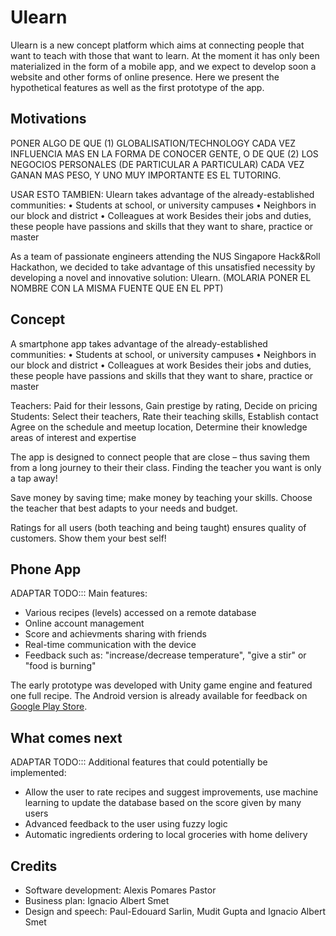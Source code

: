 # Ulearn

Ulearn is a new concept platform which aims at connecting people that want to teach with those that want to learn. At the moment it has only been materialized in the form of a mobile app, and we expect to develop soon a website and other forms of online presence. Here we present the hypothetical features as well as the first prototype of the app.

## Motivations

PONER ALGO DE QUE (1) GLOBALISATION/TECHNOLOGY CADA VEZ INFLUENCIA MAS EN LA FORMA DE CONOCER GENTE, O DE QUE (2) LOS NEGOCIOS PERSONALES (DE PARTICULAR A PARTICULAR) CADA VEZ GANAN MAS PESO, Y UNO MUY IMPORTANTE ES EL TUTORING.

USAR ESTO TAMBIEN:
Ulearn takes advantage of the already-established communities: 
• Students at school, or university campuses
• Neighbors in our block and district
• Colleagues at work
Besides their jobs and duties, these people have passions and skills that they want to share, practice or master

As a team of passionate engineers attending the NUS Singapore Hack&Roll Hackathon, we decided to take advantage of this unsatisfied necessity by developing a novel and innovative solution: Ulearn. (MOLARIA PONER EL NOMBRE CON LA MISMA FUENTE QUE EN EL PPT)

## Concept

A smartphone app 
takes advantage of the already-established communities:
• Students at school, or university campuses
• Neighbors in our block and district
• Colleagues at work
Besides their jobs and duties, these people have passions and skills that they want to share, practice or master

Teachers: Paid for their lessons, Gain prestige by rating, Decide on pricing
Students: Select their teachers, Rate their teaching skills, Establish contact
Agree on the schedule and meetup location, Determine their knowledge areas of interest and expertise

The app is designed to connect people that are close – thus saving them from a long journey to their their class. Finding the teacher you want is only a tap away!

Save money by saving time; make money by teaching your skills. Choose the teacher that best adapts to your needs and budget.

Ratings for all users (both teaching and being taught) ensures quality of customers. Show them your best self!

## Phone App

ADAPTAR TODO:::
Main features:
* Various recipes (levels) accessed on a remote database
* Online account management
* Score and achievments sharing with friends
* Real-time communication with the device
* Feedback such as: "increase/decrease temperature", "give a stir" or "food is burning"

The early prototype was developed with Unity game engine and featured one full recipe. The Android version is already available for feedback on [Google Play Store](https://play.google.com/store/apps/details?id=com.SevaneGames.SmartChef).


## What comes next

ADAPTAR TODO:::
Additional features that could potentially be implemented:
* Allow the user to rate recipes and suggest improvements, use machine learning to update the database based on the score given by many users
* Advanced feedback to the user using fuzzy logic
* Automatic ingredients ordering to local groceries with home delivery

## Credits

* Software development: Alexis Pomares Pastor
* Business plan: Ignacio Albert Smet
* Design and speech: Paul-Edouard Sarlin, Mudit Gupta and Ignacio Albert Smet
